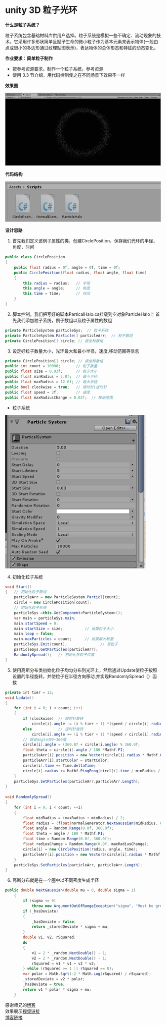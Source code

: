 # unity 3D 粒子光环
**什么是粒子系统？**

粒子系统包含基础材料库供用户选择。粒子系统是模拟一些不确定、流动现象的技术。它采用许多形状简单且赋予生命的微小粒子作为基本元素来表示物体(一般由点或很小的多边形通过纹理贴图表示)，表达物体的总体形态和特征的动态变化。  

**作业要求：简单粒子制作**

- 按参考资源要求，制作一个粒子系统，参考资源
- 使用 3.3 节介绍，用代码控制使之在不同场景下效果不一样

**效果图**

![](./img/1.png)

**代码结构**

![](./img/2.png)

**设计思路**

1. 首先我们定义该例子属性的类，创建CirclePosition，保存我们光环的半径，角度，时间
```C#
public class CirclePosition
{
    public float radius = 0f, angle = 0f, time = 0f;
    public CirclePosition(float radius, float angle, float time)
    {
        this.radius = radius;   // 半径  
        this.angle = angle;     // 角度  
        this.time = time;       // 时间  
    }
}
```
2. 脚本控制，我们把写好的脚本ParticalHalo.cs挂载到空对象ParticleHalo上
首先我们添加粒子系统，例子数组以及粒子属性的数组
```C#
private ParticleSystem particleSys;  // 粒子系统  
private ParticleSystem.Particle[] particleArr;  // 粒子数组  
private CirclePosition[] circle; // 极坐标数组
```
3. 设定好粒子数量大小，光环最大和最小半径，速度,移动范围等信息
```C#
private CirclePosition[] circle; // 极坐标数组
public int count = 10000;       // 粒子数量  
public float size = 0.03f;      // 粒子大小  
public float minRadius = 5.0f;  // 最小半径  
public float maxRadius = 12.0f; // 最大半径  
public bool clockwise = true;   // 顺时针|逆时针  
public float speed = 2f;        // 速度  
public float maxRadiusChange = 0.02f;  // 移动范围
```
- 粒子系统

![](./img/3.png)

4. 初始化粒子系统
```C#
void Start()
{   // 初始化粒子数组  
    particleArr = new ParticleSystem.Particl[count];
    circle = new CirclePosition[count];
    // 初始化粒子系统  
    particleSys =this.GetComponent<ParticleSystem>();
    var main = particleSys.main;
    main.startSpeed = 0;              
    main.startSize = size;          // 设置粒子大小
    main.loop = false;
    main.maxParticles = count;      // 设置最大粒量  
    particleSys.Emit(count);               // 发粒子  
    particleSys.GetParticles(particleArr);
    RandomlySpread();   // 初始化各粒子位置  
}
```
5. 使用高斯分布类初始化粒子均匀分布到光环上，然后通过Update使粒子按照设置的半径旋转，并使粒子在半径方向移动,并实现RandomlySpread（）函数
```C#
private int tier = 12;  
void Update()
{
    for (int i = 0; i < count; i++)
    {
        if (clockwise)  // 顺时针旋转  
            circle[i].angle -= (i % tier + 1) *(speed / circle[i].radius / tier);
        else            // 逆时针旋转  
            circle[i].angle += (i % tier + 1) *(speed / circle[i].radius / tier);
        // 保证angle在0~360度  
        circle[i].angle = (360.0f + circle[i.angle) % 360.0f;
        float theta = circle[i].angle / 180 *Mathf.PI;
        particleArr[i].position = new Vector(circle[i].radius * Mathf.Cos(theta), 0f,circle[i].radius * Mathf.Sin(theta));
        particleArr[i].startColor = startColor; 
        circle[i].time += Time.deltaTime;
        circle[i].radius += Mathf.PingPong(circl[i].time / minRadius / maxRadius,maxRadiusChange) - maxRadiusChange / 2.0f;
    }
    particleSys.SetParticles(particleArr,particleArr.Length);
}

void RandomlySpread()
{
    for (int i = 0; i < count; ++i)
    {   
        float midRadius = (maxRadius + minRadius) / 2;
        float radius = (float)normalGenerator.NextGaussian(midRadius, 0.7);
        float angle = Random.Range(0.0f, 360.0f);
        float theta = angle / 180 * Mathf.PI;
        float time = Random.Range(0.0f, 360.0f);    
        float radiusChange = Random.Range(0.0f, maxRadiusChange);   
        circle[i] = new CirclePosition(radius, angle, time);
        particleArr[i].position = new Vector3(circle[i].radius * Mathf.Co(theta), 0f, circle[i].radius * Mathf.Sin(theta));
    }
    particleSys.SetParticles(particleArr, particleArr.Length);
}
```

6. 高斯分布就是在一个圈中以不同密度生成半径
```C#
public double NextGaussian(double mu = 0, double sigma = 1)
    {
        if (sigma <= 0)
            throw new ArgumentOutOfRangeException("sigma", "Must be greater than zero.");
        if (_hasDeviate)
        {
            _hasDeviate = false;
            return _storedDeviate * sigma + mu;
        }
        double v1, v2, rSquared;
        do
        {
            v1 = 2 * _random.NextDouble() - 1;
            v2 = 2 * _random.NextDouble() - 1;
            rSquared = v1 * v1 + v2 * v2;
        } while (rSquared >= 1 || rSquared == 0);
        var polar = Math.Sqrt(-2 * Math.Log(rSquared) / rSquared);
        _storedDeviate = v2 * polar;
        _hasDeviate = true;
        return v1 * polar * sigma + mu;
    }
```



感谢师兄的[博客](https://blog.csdn.net/tangyt77/article/details/80481010)  
效果展示[视频链接](https://v.qq.com/x/page/n30187u2z8d.html?&ptag=4_7.6.5.22283_copy)  
[博客链接](https://blog.csdn.net/Passenger317_/article/details/102953249)
